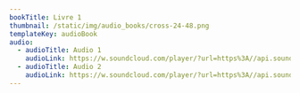 ```yaml
---
bookTitle: Livre 1
thumbnail: /static/img/audio_books/cross-24-48.png
templateKey: audioBook
audio:
  - audioTitle: Audio 1
    audioLink: https://w.soundcloud.com/player/?url=https%3A//api.soundcloud.com/tracks/1109349634&color=%2300aabb&inverse=false&auto_play=true&show_user=true
  - audioTitle: Audio 2
    audioLink: https://w.soundcloud.com/player/?url=https%3A//api.soundcloud.com/tracks/1109349634&color=%2300aabb&inverse=false&auto_play=true&show_user=true
---
```

